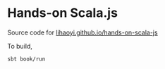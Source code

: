 Hands-on Scala.js
=================

Source code for [lihaoyi.github.io/hands-on-scala-js](lihaoyi.github.io/hands-on-scala-js)

To build, 

```
sbt book/run
```